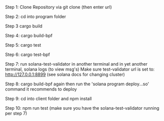 Step 1: Clone Repository via git clone (then enter url)

Step 2: cd into program folder

Step 3 cargo build

Step 4: cargo build-bpf

Step 5: cargo test

Step 6: cargo test-bpf

Step 7: run solana-test-validator in another terminal and in yet another terminal, solana logs (to view msg's)
Make sure test-validator url is set to: http://127.0.0.1:8899 (see solana docs for changing cluster)

Step 8: cargo build-bpf again then run the 'solana program deploy...so' command it recommends to deploy

Step 9: cd into client folder and npm install

Step 10: npm run test (make sure you have the solana-test-validator running per step 7)
